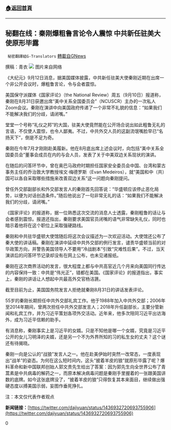 ###  [:house:返回首頁](https://github.com/ourhimalayas/txt)
---


## 秘翻在线：秦刚爆粗鲁言论令人震惊 中共新任驻美大使原形毕露
` 秘密翻譯組G-Translators` [轉載自GNews](https://gnews.org/zh-hans/1527575/)

撰稿：青衣
![](https://assets.gnews.org/wp-content/uploads/2021/09/图片2-15.png)
图片来自网络

《大纪元》9月12日消息，据美国媒体披露，中共新任驻美大使秦刚近期在出席一个非公开会议时，爆粗鲁言论，令与会者震惊。

美国保守派媒体《国家评论》（the National Review）周五（9月10日）报道称，秦刚在8月31日获邀出席“美中关系全国委员会”（NCUSCR）主办的一次私人Zoom会议。秦刚在演讲中向美国政府传递了一个非常不礼貌的信息：“如果我们不能解决我们的分歧，请闭嘴。”

堂堂一个号称“礼仪之邦”的大国，驻美大使竟然能在公开场合说出如此粗鲁无礼的言语，不仅使人震惊，也令人鄙夷。不过，中共外交人员的这副流氓嘴脸早已“名扬天下”，倒是不足为奇。

秦刚在今年7月才刚刚赴美履新。他在8月底出席上述会议时，向包括“美中关系全国委员会”董事会成员在内的与会人员，发表了关于中美双边关系现状的演讲。

在随后的问答环节中，曾在奥巴马政府时期担任国家安全委员会中国、台湾和蒙古事务主任的乔治敦大学教授埃文·梅德罗斯（Evan Medeiros），就“美国和中（共）国可以各自采取哪些措施来改善双边关系”这一问题向秦刚提问。

曾任外交部副部长和外交部发言人的秦刚首先回答说：“华盛顿应该停止恶化局势，以便为对话创造条件。”随后他说出了一句非常无礼的话：“如果我们不能解决我们的分歧，请闭嘴。”

《国家评论》的报道称，据一位熟悉这次交流的消息人士透露，秦刚粗鲁的话让与会者感到震惊。报道还指出，秦刚要求美国官员闭嘴的语气非常缺失礼仪，同时也暗示着他将在这个职位上采取强硬路线。

秦刚和中共驻华盛顿大使馆随后将这次会议描述为一次欢迎活动。大使馆还公布了秦大使的讲话稿。秦刚在演讲中延续中共外交部的例行发言，谴责华盛顿当前的对华政策方向，并警告美国领导人不要用“冷战剧本”引致“灾难性后果”。不过，当天演讲后的问答环节记录却没有在网上公布，也未见诸报纸。

秦刚在这次商界活动的发言，很大程度上都与中共高官近几个月来向美国同行传达的内容保持一致：中共是“伟光正”，错都在美国。《国家评论》的报道指出，事实上，秦刚的讲话让人想起中共最高外交官杨洁篪。

截至目前为止，美国国务院发言人拒绝就秦刚8月31日的讲话发表评论。

55岁的秦刚长期担任中共外交部礼宾工作。他于1988年加入中共外交部；2006年至2014年期间，曾两次担任中共外交部发言人；2018年升任副部长，主要分管新闻和礼宾工作，并为习近平策划各项外交活动。近年来，他多次陪同习近平出访海外，成为习近平信赖的助手。

有消息称，秦刚事实上是习近平的女婿。只是不知他是哪一个女婿，究竟是习近平公开的女儿习明泽的夫婿，还是另一个不为外界所知的习的私生女的丈夫？这个谜还有待揭晓。

秦刚一向是公认的“战狼”发言人之一。他在赴美伊始时突然一改常态，一度表现出“战羊”的姿态。为何在这么短时间内，这头“披着羊皮的狼”就原形毕露了呢？爆料革命和新中国联邦创始人郭文贵先生给出了答案：因为郭先生向全世界公布了青蒿素是中共病毒的解药之一，而原本解决病毒问题是秦刚手里握着的一张跟美国讲数的底牌。如今这张底牌没了，“披着羊皮的狼”只得恢复其本来面目，继续做出强硬态度以搏美国示弱，妄图作垂死挣扎。

注：本文仅代表作者观点

**新闻链接：**[https://twitter.com/dajiyuan/status/1436932720693755906](https://twitter.com/dajiyuan/status/1436932720693755906)

0
